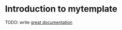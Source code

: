 # Introduction to mytemplate

TODO: write [great documentation](http://jacobian.org/writing/what-to-write/)
